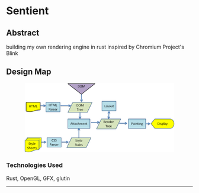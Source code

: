 # Sentient
## Abstract
building my own rendering engine in rust inspired by Chromium Project's Blink

## Design Map
<p align="center"><img src="https://github.com/Yehdar/sentient/blob/main/demo/demo.png" width="80%"></p>

### Technologies Used
Rust, OpenGL, GFX, glutin

<hr> 
